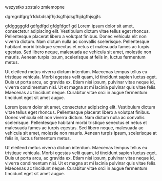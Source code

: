 wszystko zostalo zmiemopne

dgregrdfgrgfrfdcbdshjfhjdsgfhjdsgfhjdgfhjsgjfs

gfdgggggfd
gdfgdfgd
gfdgfdgdf
gd
 Lorem ipsum dolor sit amet, consectetur adipiscing elit. Vestibulum dictum vitae tellus eget rhoncus. Pellentesque placerat libero a volutpat finibus. Donec vehicula elit non viverra dictum. Nam dictum nulla ac convallis scelerisque. Pellentesque habitant morbi tristique senectus et netus et malesuada fames ac turpis egestas. Sed libero neque, malesuada ac vehicula sit amet, molestie non mauris. Aenean turpis ipsum, scelerisque at felis in, luctus fermentum metus.

Ut eleifend metus viverra dictum interdum. Maecenas tempus tellus eu tristique vehicula. Morbi egestas velit quam, id tincidunt sapien luctus eget. Duis ut porta arcu, ac gravida ex. Etiam nisi ipsum, pulvinar vitae neque id, viverra condimentum nisi. Ut et magna at mi lacinia pulvinar quis vitae felis. Maecenas ac tincidunt neque. Curabitur vitae orci in augue fermentum tincidunt eget sit amet augue. 

Lorem ipsum dolor sit amet, consectetur adipiscing elit. Vestibulum dictum vitae tellus eget rhoncus. Pellentesque placerat libero a volutpat finibus. Donec vehicula elit non viverra dictum. Nam dictum nulla ac convallis scelerisque. Pellentesque habitant morbi tristique senectus et netus et malesuada fames ac turpis egestas. Sed libero neque, malesuada ac vehicula sit amet, molestie non mauris. Aenean turpis ipsum, scelerisque at felis in, luctus fermentum metus.

Ut eleifend metus viverra dictum interdum. Maecenas tempus tellus eu tristique vehicula. Morbi egestas velit quam, id tincidunt sapien luctus eget. Duis ut porta arcu, ac gravida ex. Etiam nisi ipsum, pulvinar vitae neque id, viverra condimentum nisi. Ut et magna at mi lacinia pulvinar quis vitae felis. Maecenas ac tincidunt neque. Curabitur vitae orci in augue fermentum tincidunt eget sit amet augue. 

